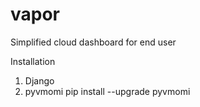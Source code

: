 # vapor
Simplified cloud dashboard for end user

Installation
1. Django
2. pyvmomi
   pip install --upgrade pyvmomi
